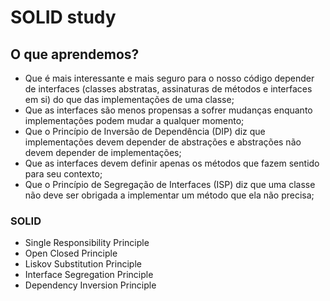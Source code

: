 # SOLID study

## O que aprendemos?
- Que é mais interessante e mais seguro para o nosso código depender de interfaces (classes abstratas, assinaturas de métodos e interfaces em si) do que das implementações de uma classe;
- Que as interfaces são menos propensas a sofrer mudanças enquanto implementações podem mudar a qualquer momento;
- Que o Princípio de Inversão de Dependência (DIP) diz que implementações devem depender de abstrações e abstrações não devem depender de implementações;
- Que as interfaces devem definir apenas os métodos que fazem sentido para seu contexto;
- Que o Princípio de Segregação de Interfaces (ISP) diz que uma classe não deve ser obrigada a implementar um método que ela não precisa;

### SOLID
- Single Responsibility Principle
- Open Closed Principle
- Liskov Substitution Principle
- Interface Segregation Principle
- Dependency Inversion Principle